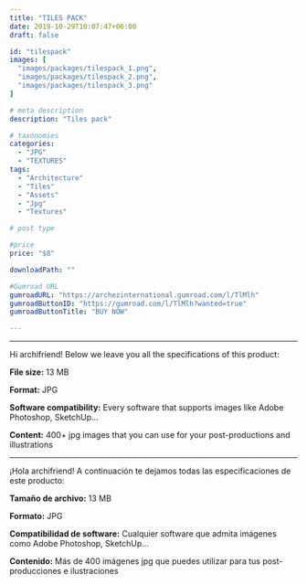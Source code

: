 ```yaml
---
title: "TILES PACK"
date: 2019-10-29T10:07:47+06:00
draft: false

id: "tilespack"
images: [
  "images/packages/tilespack_1.png",
  "images/packages/tilespack_2.png",
  "images/packages/tilespack_3.png"
]

# meta description
description: "Tiles pack"

# taxonomies
categories:
  - "JPG"
  - "TEXTURES"
tags:
  - "Architecture"
  - "Tiles"
  - "Assets"
  - "Jpg"
  - "Textures"

# post type

#price
price: "$8"

downloadPath: ""

#Gumroad URL
gumroadURL: "https://archezinternational.gumroad.com/l/TlMlh"
gumroadButtonID: "https://gumroad.com/l/TlMlh?wanted=true"
gumroadButtonTitle: "BUY NOW"

---
```


___

Hi archifriend! Below we leave you all the specifications of this product:

**File size:** 13 MB

**Format:** JPG

**Software compatibility:** Every software that supports images like Adobe Photoshop, SketchUp...

**Content:** 400+ jpg images that you can use for your post-productions and illustrations

_____

¡Hola archifriend! A continuación te dejamos todas las especificaciones de este producto:

**Tamaño de archivo:** 13 MB

**Formato:** JPG

**Compatibilidad de software:** Cualquier software que admita imágenes como Adobe Photoshop, SketchUp...

**Contenido:** Más de 400 imágenes jpg que puedes utilizar para tus post-producciones e ilustraciones